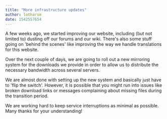 ```yaml
---
title: "More infrastructure updates"
author: lotharsm
date: 1542557654
---
```


A few weeks ago, we started improving our website, including (but not limited to) dusting off our forums and our wiki. There's also some stuff going on 'behind the scenes' like improving the way we handle translations for this website.

Over the next couple of days, we are going to roll out a new mirroring system for the downloads we provide in order to allow us to distribute the necessary bandwidth across several servers.

We are almost done with setting up the new system and basically just have to 'flip the switch'. However, it is possible that you might run into issues like broken download links or messages complaining about missing files during the transition period.

We are working hard to keep service interruptions as minimal as possible. Many thanks for your understanding!
